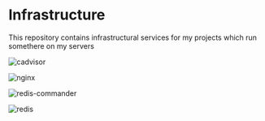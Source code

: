 # Infrastructure

This repository contains infrastructural services for my projects which run somethere on my servers

![cadvisor](https://github.com/max-grape/infrastructure/actions/workflows/cadvisor_dev.yml/badge.svg)

![nginx](https://github.com/max-grape/infrastructure/actions/workflows/nginx.yml/badge_dev.svg)

![redis-commander](https://github.com/max-grape/infrastructure/actions/workflows/redis-commander_dev.yml/badge.svg)

![redis](https://github.com/max-grape/infrastructure/actions/workflows/redis_dev.yml/badge.svg)
